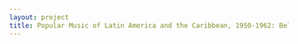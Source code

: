 ```yaml
--- 
layout: project 
title: Popular Music of Latin America and the Caribbean, 1950-1962: Belfer Archive's 45 rpm Collection
---
```



